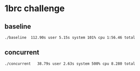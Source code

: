 # 1brc challenge

## baseline

```
./baseline  112.90s user 5.15s system 101% cpu 1:56.46 total
```

## concurrent

```
./concurrent   38.79s user 2.63s system 500% cpu 8.280 total
```
